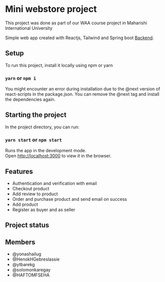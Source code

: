 # Mini webstore project

This project was done as part of our WAA course project in Maharishi International University

Simple web app created with Reactjs, Tailwind and Spring boot [Backend](https://github.com/y0nashailug/webstore-backend).

## Setup

To run this project, install it locally using npm or yarn
### `yarn` or `npm i`

You might encounter an error during installation due to the @next version of react-scripts
in the package.json. You can remove the @next tag and install the dependencies again.

## Starting the project

In the project directory, you can run:
### `yarn start` or `npm start`

Runs the app in the development mode.\
Open [http://localhost:3000](http://localhost:3000) to view it in the browser.

## Features

* Authentication and verification with email
* Checkout product
* Add review to product
* Order and purchase product and send email on success
* Add product
* Register as buyer and as seller

## Project status

## Members

* @yonashailug
* @HenokHGebreslassie
* @ytbarekg
* @solomonkaregay
* @HAFTOMFSEHA